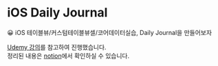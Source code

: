 # iOS Daily Journal
😀 iOS 테이블뷰/커스텀테이블뷰셀/코어데이터실습, Daily Journal을 만들어보자

[Udemy 강의](https://www.udemy.com/course/build-your-first-iphone-app-ios-14-apps-using-swift-5/)를 참고하여 진행했습니다.\
정리된 내용은 [notion](https://notion.seunghun.ml/Build-your-first-iPhone-app-8f4640f8c10d49109e250106002bccd1)에서 확인하실 수 있습니다.
